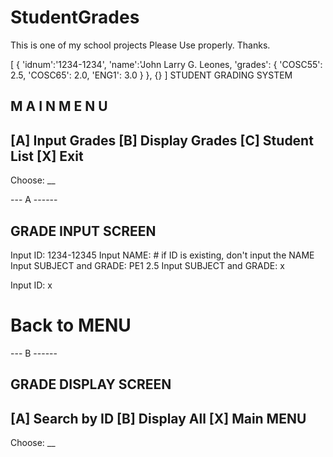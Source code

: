 # StudentGrades
This is one of my school projects
Please Use properly. Thanks.

[
{ 'idnum':'1234-1234', 
  'name':'John Larry G. Leones,
  'grades': {
     'COSC55': 2.5,
     'COSC65': 2.0,
     'ENG1': 3.0
  }
},
{}
]
STUDENT GRADING SYSTEM

M A I N   M E N U
-----------------
[A] Input Grades
[B] Display Grades
[C] Student List
[X] Exit
-----------------
Choose: __

--- A ------

GRADE INPUT SCREEN
------------------
Input ID: 1234-12345
Input NAME: 				# if ID is existing, don't input the NAME
Input SUBJECT and GRADE: PE1 2.5
Input SUBJECT and GRADE: x

Input ID: x

# Back to MENU

--- B ------

GRADE DISPLAY SCREEN
--------------------

[A] Search by ID
[B] Display All
[X] Main MENU
-----------------
Choose: __


